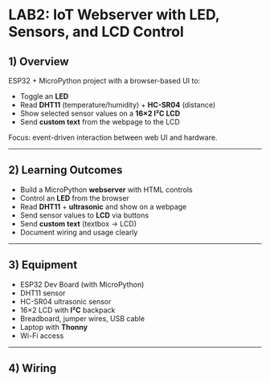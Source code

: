 # LAB2: IoT Webserver with LED, Sensors, and LCD Control

## 1) Overview
ESP32 + MicroPython project with a browser-based UI to:
- Toggle an **LED**
- Read **DHT11** (temperature/humidity) + **HC-SR04** (distance)
- Show selected sensor values on a **16×2 I²C LCD**
- Send **custom text** from the webpage to the LCD

Focus: event-driven interaction between web UI and hardware.

---

## 2) Learning Outcomes
- Build a MicroPython **webserver** with HTML controls
- Control an **LED** from the browser
- Read **DHT11** + **ultrasonic** and show on a webpage
- Send sensor values to **LCD** via buttons
- Send **custom text** (textbox → LCD)
- Document wiring and usage clearly

---

## 3) Equipment
- ESP32 Dev Board (with MicroPython)
- DHT11 sensor
- HC-SR04 ultrasonic sensor
- 16×2 LCD with **I²C** backpack
- Breadboard, jumper wires, USB cable
- Laptop with **Thonny**
- Wi-Fi access

---
## 4) Wiring

